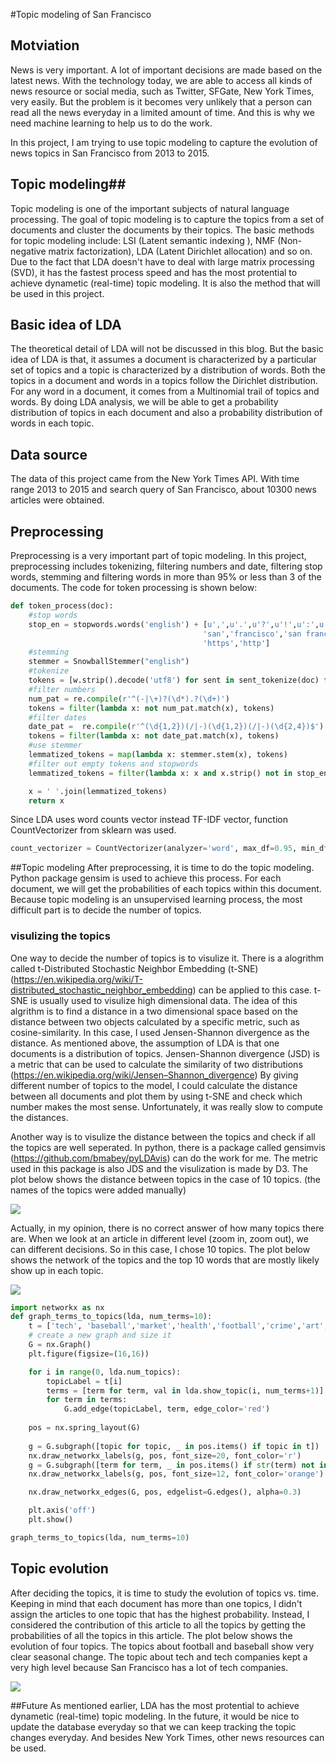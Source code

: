 #Topic modeling of San Francisco

## Motviation ##
News is very important. A lot of important decisions are made based on the latest news. With the technology today, we are able to access all kinds of news resource or social media, such as Twitter, SFGate, New York Times, very easily. But the problem is it becomes very unlikely that a person can read all the news everyday in a limited amount of time. And this is why we need machine learning to help us to do the work.

In this project, I am trying to use topic modeling to capture the evolution of news topics in San Francisco from 2013 to 2015.

## Topic modeling##
Topic modeling is one of the important subjects of natural language processing. The goal of topic modeling is to capture the topics from a set of documents and cluster the documents by their topics. The basic methods for topic modeling include: LSI (Latent semantic indexing ), NMF (Non-negative matrix factorization), LDA (Latent Dirichlet allocation) and so on.
Due to the fact that LDA doesn't have to deal with large matrix processing (SVD), it has the fastest process speed and has the most protential to achieve dynametic (real-time) topic modeling. It is also the method that will be used in this project.

## Basic idea of LDA ##
The theoretical detail of LDA will not be discussed in this blog. But the basic idea of LDA is that, it assumes a document is characterized by a particular set of topics and a topic is characterized by a distribution of words. Both the topics in a document and words in a topics follow the Dirichlet distribution. For any word in a document, it comes from a Multinomial trail of topics and words.
By doing LDA analysis, we will be able to get a probability distribution of topics in each document and also a probability distribution of words in each topic.

## Data source
The data of this project came from the New York Times API. With time range 2013 to 2015 and search query of San Francisco, about 10300 news articles were obtained.

## Preprocessing
Preprocessing is a very important part of topic modeling. In this project, preprocessing includes tokenizing, filtering numbers and date, filtering stop words, stemming and filtering words in more than 95% or less than 3 of the documents.
The code for token processing is shown below:

```python
def token_process(doc):
    #stop words
    stop_en = stopwords.words('english') + [u',',u'.',u'?',u'!',u':',u';', u')', u'(',u'[',u']',u'{',u'}','%',
                                           'san','francisco','san francisco','new','tr','th','to','on','of','in','at',
                                           'https','http']
    #stemming
    stemmer = SnowballStemmer("english")
    #tokenize
    tokens = [w.strip().decode('utf8') for sent in sent_tokenize(doc) for w in word_tokenize(sent)] if doc else None
    #filter numbers
    num_pat = re.compile(r'^(-|\+)?(\d*).?(\d+)')
    tokens = filter(lambda x: not num_pat.match(x), tokens)
    #filter dates
    date_pat =  re.compile(r'^(\d{1,2})(/|-)(\d{1,2})(/|-)(\d{2,4})$')
    tokens = filter(lambda x: not date_pat.match(x), tokens)
    #use stemmer
    lemmatized_tokens = map(lambda x: stemmer.stem(x), tokens)
    #filter out empty tokens and stopwords
    lemmatized_tokens = filter(lambda x: x and x.strip() not in stop_en, lemmatized_tokens)

    x = ' '.join(lemmatized_tokens)
    return x
```
Since LDA uses word counts vector instead TF-IDF vector, function CountVectorizer from sklearn was used. 
```python
count_vectorizer = CountVectorizer(analyzer='word', max_df=0.95, min_df=10) 
```
##Topic modeling
After preprocessing, it is time to do the topic modeling. Python package gensim is used to achieve this process. For each document, we will get the probabilities of each topics within this document. Because topic modeling is an unsupervised learning process, the most difficult part is to decide the number of topics.

### visulizing the topics
One way to decide the number of topics is to visulize it. There is a alogrithm called t-Distributed Stochastic Neighbor Embedding (t-SNE) (https://en.wikipedia.org/wiki/T-distributed_stochastic_neighbor_embedding) can be applied to this case. 
t-SNE is usually used to visulize high dimensional data. The idea of this algrithm is to find a distance in a two dimensional space based on the distance between two objects calculated by a specific metric, such as cosine-similarity. In this case, I used Jensen-Shannon divergence as the distance. As mentioned above, the assumption of LDA is that one documents is a distribution of topics. Jensen-Shannon divergence (JSD) is a metric that can be used to calculate the similarity of two distributions (https://en.wikipedia.org/wiki/Jensen–Shannon_divergence)
By giving different number of topics to the model, I could calculate the distance between all documents and plot them by using t-SNE and check which number makes the most sense. Unfortunately, it was really slow to compute the distances.

Another way is to visulize the distance between the topics and check if all the topics are well seperated. In python, there is a package called gensimvis (https://github.com/bmabey/pyLDAvis) can do the work for me. The metric used in this package is also JDS and the visulization is made by D3.
The plot below shows the distance between topics in the case of 10 topics. (the names of the topics were added manually)

![](plot2.png)

Actually, in my opinion, there is no correct answer of how many topics there are. When we look at an article in different level (zoom in, zoom out), we can different decisions. So in this case, I chose 10 topics.
The plot below shows the network of the topics and the top 10 words that are mostly likely show up in each topic.

![](plot3.png)

```python
import networkx as nx
def graph_terms_to_topics(lda, num_terms=10):
    t = ['tech', 'baseball','market','health','football','crime','art','government','food','finance']
    # create a new graph and size it
    G = nx.Graph()
    plt.figure(figsize=(16,16))

    for i in range(0, lda.num_topics):
        topicLabel = t[i]
        terms = [term for term, val in lda.show_topic(i, num_terms+1)]
        for term in terms:
            G.add_edge(topicLabel, term, edge_color='red')
    
    pos = nx.spring_layout(G)
    
    g = G.subgraph([topic for topic, _ in pos.items() if topic in t])
    nx.draw_networkx_labels(g, pos, font_size=20, font_color='r')
    g = G.subgraph([term for term, _ in pos.items() if str(term) not in t])
    nx.draw_networkx_labels(g, pos, font_size=12, font_color='orange')

    nx.draw_networkx_edges(G, pos, edgelist=G.edges(), alpha=0.3)

    plt.axis('off')
    plt.show()

graph_terms_to_topics(lda, num_terms=10)
```

## Topic evolution
After deciding the topics, it is time to study the evolution of topics vs. time. Keeping in mind that each document has more than one topics, I didn't assign the articles to one topic that has the highest probability. Instead, I considered the contribution of this article to all the topics by getting the probabilities of all the topics in this article. The plot below shows the evolution of four topics. 
The topics about football and baseball show very clear seasonal change. The topic about tech and tech companies kept a very high level because San Francisco has a lot of tech companies.

![](plot4.png)

##Future
As mentioned earlier, LDA has the most protential to achieve dynametic (real-time) topic modeling. In the future, it would be nice to update the database everyday so that we can keep tracking the topic changes everyday. And besides New York Times, other news resources can be used.
